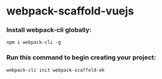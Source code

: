 # webpack-scaffold-vuejs

### Install webpack-cli globally:
`npm i webpack-cli -g`

### Run this command to begin creating your project:
`webpack-cli init webpack-scaffold-ek`
